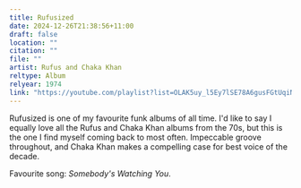 ```yaml
---
title: Rufusized
date: 2024-12-26T21:38:56+11:00
draft: false
location: ""
citation: ""
file: ""
artist: Rufus and Chaka Khan
reltype: Album
relyear: 1974
link: "https://youtube.com/playlist?list=OLAK5uy_l5Ey7lSE78A6gusFGtUqiNfHmZ_z_2zBs&si=6pJ8d7ELJaE5kQhO"
---
```


Rufusized is one of my favourite funk albums of all time. I'd like to say I equally love all the Rufus and Chaka Khan albums from the 70s, but this is the one I find myself coming back to most often. Impeccable groove throughout, and Chaka Khan makes a compelling case for best voice of the decade. 

Favourite song: *Somebody's Watching You*.
